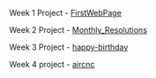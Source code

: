 <p>Week 1 Project - <a href="https://github.com/Mehrol911/FirstWebPage" alt="">FirstWebPage</a> 
<p>Week 2 Project - <a href="https://github.com/Mehrol911/Monthly_Resolutions" alt="">Monthly_Resolutions</a> 
<p>Week 3 Project - <a href="https://github.com/Mehrol911/happy-birthday" alt="">happy-birthday</a>
<p>Week 4 project - <a href="https://github.com/Mehrol911/aircnc" alt="">aircnc</a>
